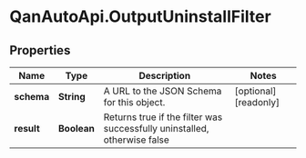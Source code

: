 # QanAutoApi.OutputUninstallFilter

## Properties

Name | Type | Description | Notes
------------ | ------------- | ------------- | -------------
**schema** | **String** | A URL to the JSON Schema for this object. | [optional] [readonly] 
**result** | **Boolean** | Returns true if the filter was successfully uninstalled, otherwise false | 


